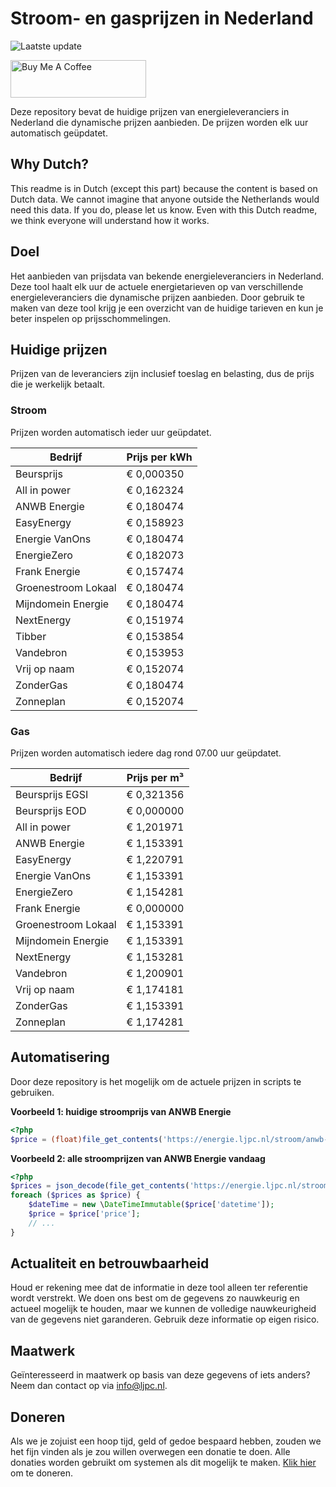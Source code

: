 # Stroom- en gasprijzen in Nederland

![Laatste update](https://img.shields.io/badge/laatste%20update-2024--07--07%2001%3A00%20CET-brightgreen)

<a href="https://www.buymeacoffee.com/Lars-" target="_blank"><img src="https://cdn.buymeacoffee.com/buttons/v2/default-orange.png" alt="Buy Me A Coffee" height="60" style="height: 60px !important;width: 217px !important;" ></a>

Deze repository bevat de huidige prijzen van energieleveranciers in Nederland die dynamische prijzen aanbieden. De prijzen worden elk uur automatisch geüpdatet.

## Why Dutch?

This readme is in Dutch (except this part) because the content is based on Dutch data. We cannot imagine that anyone outside the Netherlands would need this data. If you do, please let us know. Even with this Dutch readme, we think
everyone will understand how it works.

## Doel

Het aanbieden van prijsdata van bekende energieleveranciers in Nederland. Deze tool haalt elk uur de actuele energietarieven op van verschillende energieleveranciers die dynamische prijzen aanbieden. Door gebruik te maken van deze tool
krijg je een overzicht van de huidige tarieven en kun je beter inspelen op prijsschommelingen.

## Huidige prijzen

Prijzen van de leveranciers zijn inclusief toeslag en belasting, dus de prijs die je werkelijk betaalt.

### Stroom

Prijzen worden automatisch ieder uur geüpdatet.

 Bedrijf | Prijs per kWh 
---------|---------------
Beursprijs | € 0,000350
All in power | € 0,162324
ANWB Energie | € 0,180474
EasyEnergy | € 0,158923
Energie VanOns | € 0,180474
EnergieZero | € 0,182073
Frank Energie | € 0,157474
Groenestroom Lokaal | € 0,180474
Mijndomein Energie | € 0,180474
NextEnergy | € 0,151974
Tibber | € 0,153854
Vandebron | € 0,153953
Vrij op naam | € 0,152074
ZonderGas | € 0,180474
Zonneplan | € 0,152074


### Gas

Prijzen worden automatisch iedere dag rond 07.00 uur geüpdatet.

 Bedrijf | Prijs per m³ 
---------|--------------
Beursprijs EGSI | € 0,321356
Beursprijs EOD | € 0,000000
All in power | € 1,201971
ANWB Energie | € 1,153391
EasyEnergy | € 1,220791
Energie VanOns | € 1,153391
EnergieZero | € 1,154281
Frank Energie | € 0,000000
Groenestroom Lokaal | € 1,153391
Mijndomein Energie | € 1,153391
NextEnergy | € 1,153281
Vandebron | € 1,200901
Vrij op naam | € 1,174181
ZonderGas | € 1,153391
Zonneplan | € 1,174281


## Automatisering

Door deze repository is het mogelijk om de actuele prijzen in scripts te gebruiken.

**Voorbeeld 1: huidige stroomprijs van ANWB Energie**

```php
<?php
$price = (float)file_get_contents('https://energie.ljpc.nl/stroom/anwb-energie-nu.txt');

```

**Voorbeeld 2: alle stroomprijzen van ANWB Energie vandaag**

```php
<?php
$prices = json_decode(file_get_contents('https://energie.ljpc.nl/stroom/all-in-power-vandaag.json'),true);
foreach ($prices as $price) {
    $dateTime = new \DateTimeImmutable($price['datetime']);
    $price = $price['price'];
    // ...
}
```

## Actualiteit en betrouwbaarheid

Houd er rekening mee dat de informatie in deze tool alleen ter referentie wordt verstrekt. We doen ons best om de gegevens zo nauwkeurig en actueel mogelijk te houden, maar we kunnen de volledige nauwkeurigheid van de gegevens niet
garanderen. Gebruik deze informatie op eigen risico.

## Maatwerk

Geïnteresseerd in maatwerk op basis van deze gegevens of iets anders? Neem dan contact op
via [info@ljpc.nl](mailto:info@ljpc.nl?subject=Energie%20prijzen).

## Doneren

Als we je zojuist een hoop tijd, geld of gedoe bespaard hebben, zouden we het fijn vinden als je zou willen overwegen een
donatie te doen. Alle donaties worden gebruikt om systemen als dit mogelijk te
maken. [Klik hier](https://www.buymeacoffee.com/Lars-) om te doneren.
